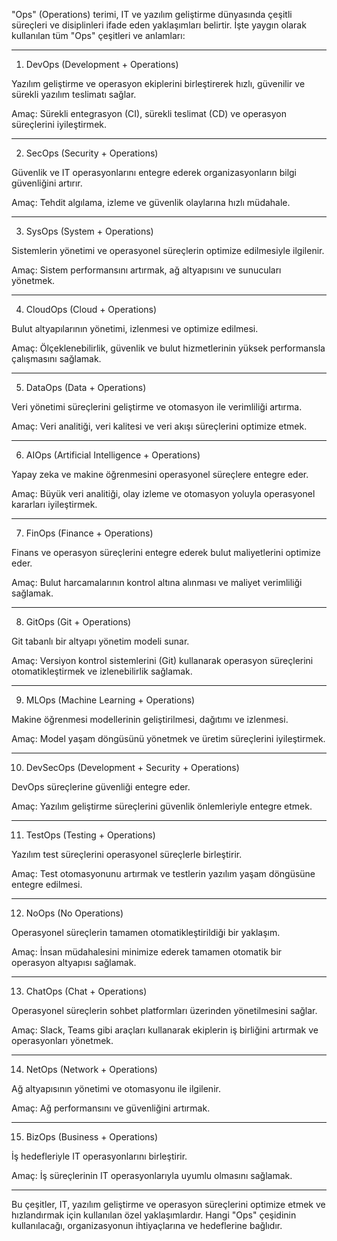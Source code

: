 "Ops" (Operations) terimi, IT ve yazılım geliştirme dünyasında çeşitli süreçleri ve disiplinleri ifade eden yaklaşımları belirtir. İşte yaygın olarak kullanılan tüm "Ops" çeşitleri ve anlamları:


---

1. DevOps (Development + Operations)

Yazılım geliştirme ve operasyon ekiplerini birleştirerek hızlı, güvenilir ve sürekli yazılım teslimatı sağlar.

Amaç: Sürekli entegrasyon (CI), sürekli teslimat (CD) ve operasyon süreçlerini iyileştirmek.



---

2. SecOps (Security + Operations)

Güvenlik ve IT operasyonlarını entegre ederek organizasyonların bilgi güvenliğini artırır.

Amaç: Tehdit algılama, izleme ve güvenlik olaylarına hızlı müdahale.



---

3. SysOps (System + Operations)

Sistemlerin yönetimi ve operasyonel süreçlerin optimize edilmesiyle ilgilenir.

Amaç: Sistem performansını artırmak, ağ altyapısını ve sunucuları yönetmek.



---

4. CloudOps (Cloud + Operations)

Bulut altyapılarının yönetimi, izlenmesi ve optimize edilmesi.

Amaç: Ölçeklenebilirlik, güvenlik ve bulut hizmetlerinin yüksek performansla çalışmasını sağlamak.



---

5. DataOps (Data + Operations)

Veri yönetimi süreçlerini geliştirme ve otomasyon ile verimliliği artırma.

Amaç: Veri analitiği, veri kalitesi ve veri akışı süreçlerini optimize etmek.



---

6. AIOps (Artificial Intelligence + Operations)

Yapay zeka ve makine öğrenmesini operasyonel süreçlere entegre eder.

Amaç: Büyük veri analitiği, olay izleme ve otomasyon yoluyla operasyonel kararları iyileştirmek.



---

7. FinOps (Finance + Operations)

Finans ve operasyon süreçlerini entegre ederek bulut maliyetlerini optimize eder.

Amaç: Bulut harcamalarının kontrol altına alınması ve maliyet verimliliği sağlamak.



---

8. GitOps (Git + Operations)

Git tabanlı bir altyapı yönetim modeli sunar.

Amaç: Versiyon kontrol sistemlerini (Git) kullanarak operasyon süreçlerini otomatikleştirmek ve izlenebilirlik sağlamak.



---

9. MLOps (Machine Learning + Operations)

Makine öğrenmesi modellerinin geliştirilmesi, dağıtımı ve izlenmesi.

Amaç: Model yaşam döngüsünü yönetmek ve üretim süreçlerini iyileştirmek.



---

10. DevSecOps (Development + Security + Operations)

DevOps süreçlerine güvenliği entegre eder.

Amaç: Yazılım geliştirme süreçlerini güvenlik önlemleriyle entegre etmek.



---

11. TestOps (Testing + Operations)

Yazılım test süreçlerini operasyonel süreçlerle birleştirir.

Amaç: Test otomasyonunu artırmak ve testlerin yazılım yaşam döngüsüne entegre edilmesi.



---

12. NoOps (No Operations)

Operasyonel süreçlerin tamamen otomatikleştirildiği bir yaklaşım.

Amaç: İnsan müdahalesini minimize ederek tamamen otomatik bir operasyon altyapısı sağlamak.



---

13. ChatOps (Chat + Operations)

Operasyonel süreçlerin sohbet platformları üzerinden yönetilmesini sağlar.

Amaç: Slack, Teams gibi araçları kullanarak ekiplerin iş birliğini artırmak ve operasyonları yönetmek.



---

14. NetOps (Network + Operations)

Ağ altyapısının yönetimi ve otomasyonu ile ilgilenir.

Amaç: Ağ performansını ve güvenliğini artırmak.



---

15. BizOps (Business + Operations)

İş hedefleriyle IT operasyonlarını birleştirir.

Amaç: İş süreçlerinin IT operasyonlarıyla uyumlu olmasını sağlamak.



---

Bu çeşitler, IT, yazılım geliştirme ve operasyon süreçlerini optimize etmek ve hızlandırmak için kullanılan özel yaklaşımlardır. Hangi "Ops" çeşidinin kullanılacağı, organizasyonun ihtiyaçlarına ve hedeflerine bağlıdır.


